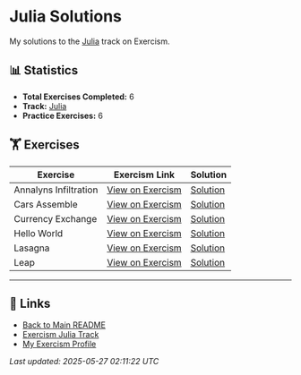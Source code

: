 # Julia Solutions

My solutions to the [Julia](https://exercism.org/tracks/julia) track on Exercism.

## 📊 Statistics

- **Total Exercises Completed:** 6
- **Track:** [Julia](https://exercism.org/tracks/julia)
- **Practice Exercises:** 6

## 🏋️ Exercises

| Exercise | Exercism Link | Solution |
|----------|---------------|----------|
| Annalyns Infiltration | [View on Exercism](https://exercism.org/tracks/julia/exercises/annalyns-infiltration) | [Solution](annalyns-infiltration/README.md) |
| Cars Assemble | [View on Exercism](https://exercism.org/tracks/julia/exercises/cars-assemble) | [Solution](cars-assemble/README.md) |
| Currency Exchange | [View on Exercism](https://exercism.org/tracks/julia/exercises/currency-exchange) | [Solution](currency-exchange/README.md) |
| Hello World | [View on Exercism](https://exercism.org/tracks/julia/exercises/hello-world) | [Solution](hello-world/README.md) |
| Lasagna | [View on Exercism](https://exercism.org/tracks/julia/exercises/lasagna) | [Solution](lasagna/README.md) |
| Leap | [View on Exercism](https://exercism.org/tracks/julia/exercises/leap) | [Solution](leap/README.md) |

---

## 🔗 Links

- [Back to Main README](../README.md)
- [Exercism Julia Track](https://exercism.org/tracks/julia)
- [My Exercism Profile](https://exercism.org/profiles/princemuel)

*Last updated: 2025-05-27 02:11:22 UTC*
